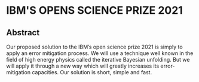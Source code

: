 # IBM'S OPENS SCIENCE PRIZE 2021

## Abstract 

Our proposed solution to the IBM’s open science prize 2021 is simply to apply an error mitigation process. We
will use a technique well known in the field of high energy physics called the iterative Bayesian unfolding. But we
will apply it through a new way which will greatly increases its error-mitigation capacities. Our solution is short,
simple and fast.
